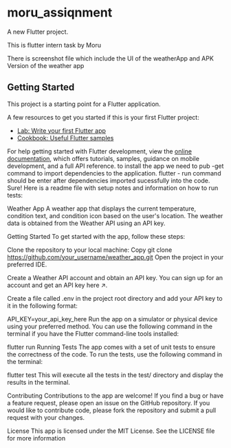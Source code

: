 # moru_assiqnment

A new Flutter project.

This is flutter intern task by Moru

There is screenshot file  which include the UI of the weatherApp and APK Version of the weather app

## Getting Started

This project is a starting point for a Flutter application.

A few resources to get you started if this is your first Flutter project:

- [Lab: Write your first Flutter app](https://docs.flutter.dev/get-started/codelab)
- [Cookbook: Useful Flutter samples](https://docs.flutter.dev/cookbook)

For help getting started with Flutter development, view the
[online documentation](https://docs.flutter.dev/), which offers tutorials,
samples, guidance on mobile development, and a full API reference.
to install the app
we need to pub -get command to import dependencies to the application.
flutter - run command should be enter after dependencies imported sucessfully into the code.
Sure! Here is a readme file with setup notes and information on how to run tests:

Weather App
A weather app that displays the current temperature, condition text, and condition icon based on the user's location. The weather data is obtained from the Weather API using an API key.

Getting Started
To get started with the app, follow these steps:

Clone the repository to your local machine:
Copy
git clone https://github.com/your_username/weather_app.git
Open the project in your preferred IDE.

Create a Weather API account and obtain an API key. You can sign up for an account and get an API key here ↗.

Create a file called .env in the project root directory and add your API key to it in the following format:


API_KEY=your_api_key_here
Run the app on a simulator or physical device using your preferred method. You can use the following command in the terminal if you have the Flutter command-line tools installed:

flutter run
Running Tests
The app comes with a set of unit tests to ensure the correctness of the code. To run the tests, use the following command in the terminal:


flutter test
This will execute all the tests in the test/ directory and display the results in the terminal.

Contributing
Contributions to the app are welcome! If you find a bug or have a feature request, please open an issue on the GitHub repository. If you would like to contribute code, please fork the repository and submit a pull request with your changes.

License
This app is licensed under the MIT License. See the LICENSE file for more information